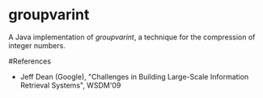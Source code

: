 groupvarint
===========
A Java implementation of *groupvarint*, a technique for the compression of integer numbers. 

#References
* Jeff Dean (Google), "Challenges in Building Large-Scale Information Retrieval Systems", WSDM'09

